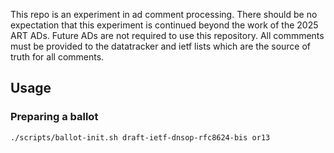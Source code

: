 This repo is an experiment in ad comment processing.
There should be no expectation that this experiment is continued beyond the work of the 2025 ART ADs.
Future ADs are not required to use this repository.
All commments must be provided to the datatracker and ietf lists which are the source of truth for all comments.

## Usage

### Preparing a ballot

```bash
./scripts/ballot-init.sh draft-ietf-dnsop-rfc8624-bis or13
```


